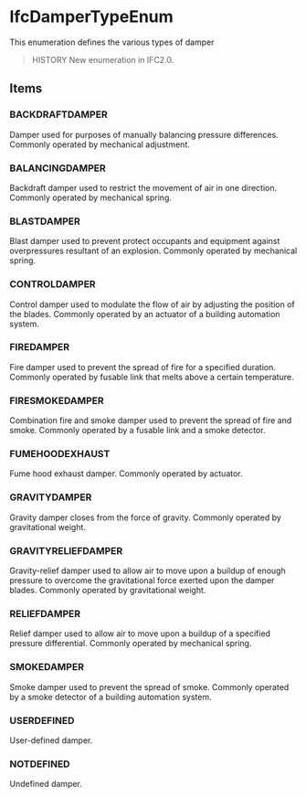 # IfcDamperTypeEnum

This enumeration defines the various types of damper<!-- end of definition -->

> HISTORY  New enumeration in IFC2.0.

## Items

### BACKDRAFTDAMPER
Damper used for purposes of manually balancing pressure differences.  Commonly operated by mechanical adjustment.

### BALANCINGDAMPER
Backdraft damper used to restrict the movement of air in one direction.  Commonly operated by mechanical spring.

### BLASTDAMPER
Blast damper used to prevent protect occupants and equipment against overpressures resultant of an explosion.  Commonly operated by mechanical spring.

### CONTROLDAMPER
Control damper used to modulate the flow of air by adjusting the position of the blades.  Commonly operated by an actuator of a building automation system.

### FIREDAMPER
Fire damper used to prevent the spread of fire for a specified duration.  Commonly operated by fusable link that melts above a certain temperature.

### FIRESMOKEDAMPER
Combination fire and smoke damper used to prevent the spread of fire and smoke.  Commonly operated by a fusable link and a smoke detector.

### FUMEHOODEXHAUST
Fume hood exhaust damper.  Commonly operated by actuator.

### GRAVITYDAMPER
Gravity damper closes from the force of gravity.  Commonly operated by gravitational weight.

### GRAVITYRELIEFDAMPER
Gravity-relief damper used to allow air to move upon a buildup of enough pressure to overcome the gravitational force exerted upon the damper blades.  Commonly operated by gravitational weight.

### RELIEFDAMPER
Relief damper used to allow air to move upon a buildup of a specified pressure differential.  Commonly operated by mechanical spring.

### SMOKEDAMPER
Smoke damper used to prevent the spread of smoke.  Commonly operated by a smoke detector of a building automation system.

### USERDEFINED
User-defined damper.

### NOTDEFINED
Undefined damper.
